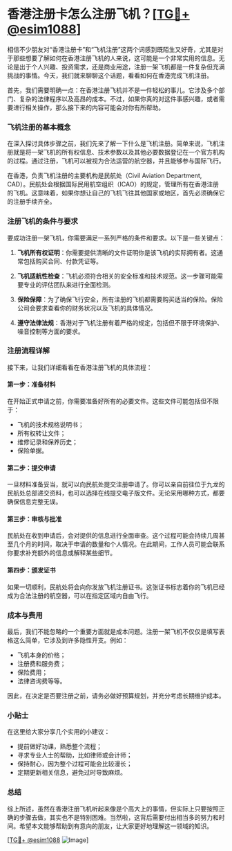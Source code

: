 # 香港注册卡怎么注册飞机？[[TG💪+ @esim1088](https://t.me/s/esim1088)]

相信不少朋友对“香港注册卡”和“飞机注册”这两个词感到既陌生又好奇，尤其是对于那些想要了解如何在香港注册飞机的人来说，这可能是一个非常实用的信息。无论是出于个人兴趣、投资需求，还是商业用途，注册一架飞机都是一件复杂但充满挑战的事情。今天，我们就来聊聊这个话题，看看如何在香港完成飞机注册。

首先，我们需要明确一点：在香港注册飞机并不是一件轻松的事儿。它涉及多个部门、复杂的法律程序以及高昂的成本。不过，如果你真的对这件事感兴趣，或者需要进行相关操作，那么接下来的内容可能会对你有所帮助。

### 飞机注册的基本概念

在深入探讨具体步骤之前，我们先来了解一下什么是飞机注册。简单来说，飞机注册就是将一架飞机的所有权信息、技术参数以及其他必要数据登记在一个官方机构的过程。通过注册，飞机可以被视为合法运营的航空器，并且能够参与国际飞行。

在香港，负责飞机注册的主要机构是民航处（Civil Aviation Department, CAD）。民航处会根据国际民用航空组织（ICAO）的规定，管理所有在香港注册的飞机。这意味着，如果你想让自己的飞机飞往其他国家或地区，首先必须确保它的注册手续齐全。

### 注册飞机的条件与要求

要成功注册一架飞机，你需要满足一系列严格的条件和要求。以下是一些关键点：

1. **飞机所有权证明**：你需要提供清晰的文件证明你是该飞机的实际拥有者。这通常包括购买合同、付款凭证等。
   
2. **飞机适航性检查**：飞机必须符合相关的安全标准和技术规范。这一步骤可能需要专业的评估团队来进行全面检测。

3. **保险保障**：为了确保飞行安全，所有注册的飞机都需要购买适当的保险。保险公司会要求查看你的财务状况以及飞机的具体情况。

4. **遵守法律法规**：香港对于飞机注册有着严格的规定，包括但不限于环境保护、噪音控制等方面的要求。

### 注册流程详解

接下来，让我们详细看看在香港注册飞机的具体流程：

#### 第一步：准备材料

在开始正式申请之前，你需要准备好所有的必要文件。这些文件可能包括但不限于：
- 飞机的技术规格说明书；
- 所有权转让文件；
- 维修记录和保养历史；
- 保险单据。

#### 第二步：提交申请

一旦材料准备妥当，就可以向民航处提交注册申请了。你可以亲自前往位于九龙的民航处总部递交资料，也可以选择在线提交电子版文件。无论采用哪种方式，都要确保信息完整无误。

#### 第三步：审核与批准

民航处在收到申请后，会对提供的信息进行全面审查。这个过程可能会持续几周甚至几个月的时间，取决于申请的数量和个人情况。在此期间，工作人员可能会联系你要求补充额外的信息或解释某些细节。

#### 第四步：颁发证书

如果一切顺利，民航处将会向你发放飞机注册证书。这张证书标志着你的飞机已经成为合法注册的航空器，可以在指定区域内自由飞行。

### 成本与费用

最后，我们不能忽略的一个重要方面就是成本问题。注册一架飞机不仅仅是填写表格这么简单，它涉及到许多隐性开支。例如：
- 飞机本身的价格；
- 注册费和服务费；
- 保险费用；
- 法律咨询费等等。

因此，在决定是否要注册之前，请务必做好预算规划，并充分考虑长期维护成本。

### 小贴士

在这里给大家分享几个实用的小建议：
- 提前做好功课，熟悉整个流程；
- 寻求专业人士的帮助，比如律师或会计师；
- 保持耐心，因为整个过程可能会比较漫长；
- 定期更新相关信息，避免过时导致麻烦。

### 总结

综上所述，虽然在香港注册飞机听起来像是个高大上的事情，但实际上只要按照正确的步骤去做，其实也不是特别困难。当然啦，这背后需要付出相当多的努力和时间。希望本文能够帮助到有意向的朋友，让大家更好地理解这一领域的知识。

[[TG💪+ @esim1088](https://t.me/s/esim1088) ![Image](https://i.postimg.cc/4NQfJmqS/Snipaste-2025-05-13-00-14-12.png)]